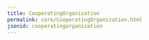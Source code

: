 ```yaml
---
title: CooperatingOrganization
permalink: core/CooperatingOrganization.html
jsonid: cooperatingorganization
---
```

